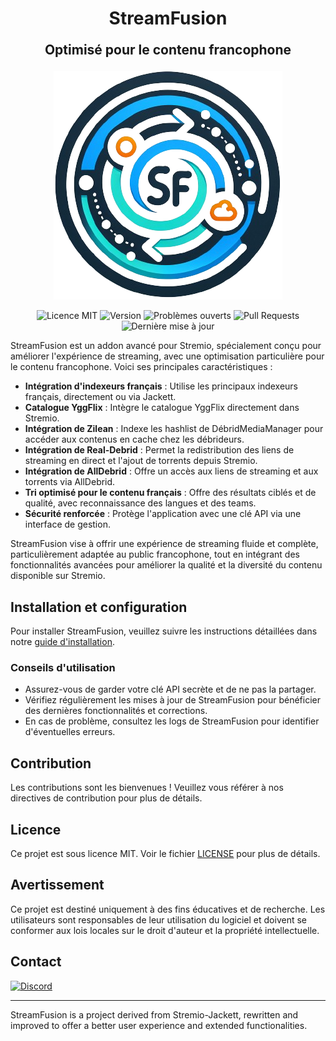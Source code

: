 <h1 align="center">StreamFusion</h1>
<p align="center" style="font-size: 1.5em; font-weight: bold;">Optimisé pour le contenu francophone</p>

<p align="center">
  <img src="stream_fusion/static/logo-stream-fusion.png" alt="StreamFusion Logo"/>
</p>

<p align="center">
  <img src="https://img.shields.io/badge/licence-MIT-blue.svg" alt="Licence MIT">
  <img src="https://img.shields.io/github/v/release/limedrive/stream-fusion?include_prereleases" alt="Version">
  <img src="https://img.shields.io/github/issues/limedrive/stream-fusion" alt="Problèmes ouverts">
  <img src="https://img.shields.io/github/issues-pr/limedrive/stream-fusion" alt="Pull Requests">
  <img src="https://img.shields.io/github/last-commit/limedrive/stream-fusion" alt="Dernière mise à jour">
</p>

StreamFusion est un addon avancé pour Stremio, spécialement conçu pour améliorer l'expérience de streaming, avec une optimisation particulière pour le contenu francophone. Voici ses principales caractéristiques :

- **Intégration d'indexeurs français** : Utilise les principaux indexeurs français, directement ou via Jackett.
- **Catalogue YggFlix** : Intègre le catalogue YggFlix directement dans Stremio.
- **Intégration de Zilean** : Indexe les hashlist de DébridMediaManager pour accéder aux contenus en cache chez les débrideurs.
- **Intégration de Real-Debrid** : Permet la redistribution des liens de streaming en direct et l'ajout de torrents depuis Stremio.
- **Intégration de AllDebrid** : Offre un accès aux liens de streaming et aux torrents via AllDebrid.
- **Tri optimisé pour le contenu français** : Offre des résultats ciblés et de qualité, avec reconnaissance des langues et des teams.
- **Sécurité renforcée** : Protège l'application avec une clé API via une interface de gestion.

StreamFusion vise à offrir une expérience de streaming fluide et complète, particulièrement adaptée au public francophone, tout en intégrant des fonctionnalités avancées pour améliorer la qualité et la diversité du contenu disponible sur Stremio.

## Installation et configuration

Pour installer StreamFusion, veuillez suivre les instructions détaillées dans notre [guide d'installation](https://limedrive.github.io/streamfusion/).

### Conseils d'utilisation

- Assurez-vous de garder votre clé API secrète et de ne pas la partager.
- Vérifiez régulièrement les mises à jour de StreamFusion pour bénéficier des dernières fonctionnalités et corrections.
- En cas de problème, consultez les logs de StreamFusion pour identifier d'éventuelles erreurs.

## Contribution

Les contributions sont les bienvenues ! Veuillez vous référer à nos directives de contribution pour plus de détails.

## Licence

Ce projet est sous licence MIT. Voir le fichier [LICENSE](LICENSE) pour plus de détails.

## Avertissement

Ce projet est destiné uniquement à des fins éducatives et de recherche. Les utilisateurs sont responsables de leur utilisation du logiciel et doivent se conformer aux lois locales sur le droit d'auteur et la propriété intellectuelle.

## Contact

[![Discord](https://img.shields.io/badge/Discord-Rejoignez%20nous%20sur%20SSD!-7289DA?style=for-the-badge&logo=discord&logoColor=white)](https://discord.gg/ZhWvKVmTuh)

---

StreamFusion is a project derived from Stremio-Jackett, rewritten and improved to offer a better user experience and extended functionalities.